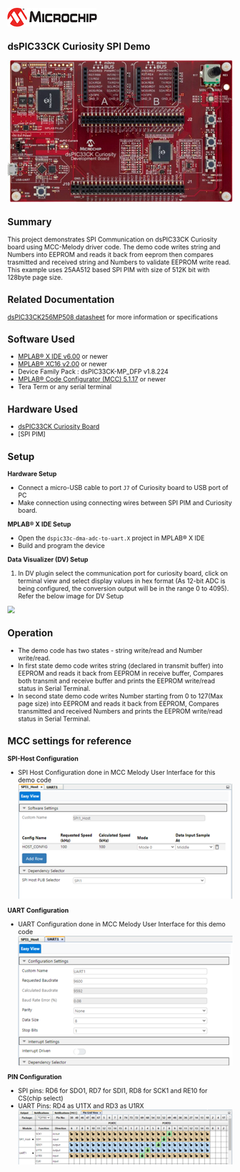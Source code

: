 ![image](images/microchip.jpg) 

## dsPIC33CK Curiosity SPI Demo

![Board](images/board.jpg)

## Summary

This project demonstrates SPI Communication on dsPIC33CK Curiosity board using MCC-Melody driver code.
The demo code writes string and Numbers into EEPROM and reads it back from eeprom then compares 
trasmitted and received string and Numbers to validate EEPROM write read. 
This example uses 25AA512 based SPI PIM with size of 512K bit with 128byte page size.

## Related Documentation

[dsPIC33CK256MP508 datasheet](https://www.microchip.com/dsPIC33CK256MP508) for more information or specifications

## Software Used

- [MPLAB® X IDE v6.00](https://www.microchip.com/mplabx) or newer
- [MPLAB® XC16 v2.00](https://www.microchip.com/xc16) or newer
- Device Family Pack : dsPIC33CK-MP_DFP v1.8.224
- [MPLAB® Code Configurator (MCC) 5.1.17](https://www.microchip.com/mcc) or newer
- Tera Term or any serial terminal

## Hardware Used

- [dsPIC33CK Curiosity Board](https://www.microchip.com/dm330030)
- [SPI PIM]

## Setup

**Hardware Setup**

- Connect a micro-USB cable to port `J7` of Curiosity board to USB port of PC
- Make connection using connecting wires between SPI PIM and Curiosity board.

**MPLAB® X IDE Setup**

- Open the `dspic33c-dma-adc-to-uart.X` project in MPLAB® X IDE
- Build and program the device

**Data Visualizer (DV) Setup**

1. In DV plugin select the communication port for curiosity board, click on terminal view and select display values in hex format (As 12-bit ADC is being configured, the conversion output will be in the range 0 to 4095). Refer the below image for DV Setup

![](images/DV-setup.png)

## Operation

- The demo code has two states - string write/read and Number write/read.
- In first state demo code writes string (declared in transmit buffer) into EEPROM and reads it back from EEPROM in receive buffer,
  Compares both transmit and receive buffer and prints the EEPROM write/read status in Serial Terminal.
- In second state demo code writes Number starting from 0 to 127(Max page size) into EEPROM and reads it back from EEPROM,
  Compares transmitted and received Numbers and prints the EEPROM write/read status in Serial Terminal.

## MCC settings for reference

**SPI-Host Configuration**

- SPI Host Configuration done in MCC Melody User Interface for this demo code<br>
  ![custom name](images/spi.PNG)

**UART Configuration**

- UART Configuration done in MCC Melody User Interface for this demo code <br>
  ![uart settings](images/uart.PNG)

**PIN Configuration**

- SPI pins: RD6 for SDO1, RD7 for SDI1, RD8 for SCK1 and RE10 for CS(chip select)
- UART Pins: RD4 as U1TX and RD3 as U1RX<br>
  ![pin selection](images/PinSelection.PNG)